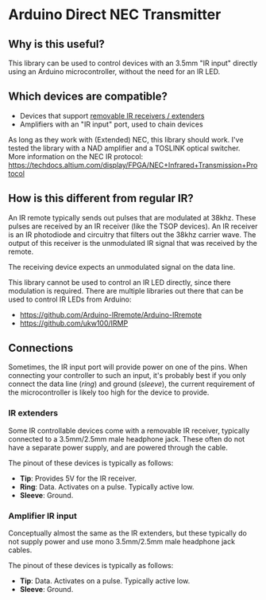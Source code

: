 # Arduino Direct NEC Transmitter

## Why is this useful?

This library can be used to control devices with an 3.5mm "IR input" directly using an Arduino microcontroller, without the need for an IR LED.

## Which devices are compatible?

- Devices that support [removable IR receivers / extenders](https://www.google.com/search?q=3.5mm+ir+extender&source=lnms&tbm=isch)
- Amplifiers with an "IR input" port, used to chain devices

As long as they work with (Extended) NEC, this library should work. I've tested the library with a NAD amplifier and a TOSLINK optical switcher.
More information on the NEC IR protocol: https://techdocs.altium.com/display/FPGA/NEC+Infrared+Transmission+Protocol

## How is this different from regular IR?

An IR remote typically sends out pulses that are modulated at 38khz.
These pulses are received by an IR receiver (like the TSOP devices). 
An IR receiver is an IR photodiode and circuitry that filters out the 38khz carrier wave. The output of this receiver is the unmodulated IR signal that was received by the remote. 

The receiving device expects an unmodulated signal on the data line.

This library cannot be used to control an IR LED directly, since there modulation is required.
There are multiple libraries out there that can be used to control IR LEDs from Arduino:
- https://github.com/Arduino-IRremote/Arduino-IRremote
- https://github.com/ukw100/IRMP

## Connections

Sometimes, the IR input port will provide power on one of the pins. When connecting your controller to such an input, it's probably best if you only connect the data line (*ring*) and ground (*sleeve*), the current requirement of the microcontroller is likely too high for the device to provide.

### IR extenders

Some IR controllable devices come with a removable IR receiver, typically connected to a 3.5mm/2.5mm male headphone jack. These often do not have a separate power supply, and are powered through the cable.

The pinout of these devices is typically as follows:
- **Tip**: Provides 5V for the IR receiver.
- **Ring**: Data. Activates on a pulse. Typically active low.
- **Sleeve**: Ground.

### Amplifier IR input

Conceptually almost the same as the IR extenders, but these typically do not supply power and use mono 3.5mm/2.5mm male headphone jack cables.

The pinout of these devices is typically as follows:
- **Tip**: Data. Activates on a pulse. Typically active low.
- **Sleeve**: Ground.
